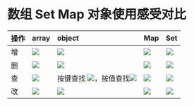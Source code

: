 # 数组 Set Map 对象使用感受对比

| 操作 | array                                             | object                                                       | Map                                            | Set                                               |
| ---- | :------------------------------------------------ | :----------------------------------------------------------- | ---------------------------------------------- | ------------------------------------------------- |
| 增   | ![]( https://shields.io/badge/-优-brightgreen)    | <img src="https://shields.io/badge/-良-green"  />            | ![]( https://shields.io/badge/-优-brightgreen) | ![]( https://shields.io/badge/-优-brightgreen)    |
| 删   | <img src="https://shields.io/badge/-良-green"  /> | ![]( https://shields.io/badge/-差-red)                       | ![]( https://shields.io/badge/-优-brightgreen) | <img src="https://shields.io/badge/-良-green"  /> |
| 查   | <img src="https://shields.io/badge/-良-green"  /> | 按键查找 ![]( https://shields.io/badge/-优-brightgreen)，按值查找![]( https://shields.io/badge/-差-red) | ![]( https://shields.io/badge/-优-brightgreen) | ![]( https://shields.io/badge/-优-brightgreen)    |
| 改   | <img src="https://shields.io/badge/-良-green"  /> | ![]( https://shields.io/badge/-优-brightgreen)               | ![]( https://shields.io/badge/-优-brightgreen) | <img src="https://shields.io/badge/-良-green"  /> |

